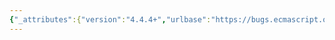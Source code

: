 ```yaml
---
{"_attributes":{"version":"4.4.4+","urlbase":"https://bugs.ecmascript.org/","maintainer":"dherman@mozilla.com"},"bug":{"bug_id":3763,"creation_ts":"2015-02-05 13:27:00 -0800","short_desc":"9.4.1.4 BoundFunctionClone: Unused method","delta_ts":"2015-02-12 12:17:41 -0800","product":"Draft for 6th Edition","component":"technical issue","version":"Rev 32: February 2, 2015 Draft","rep_platform":"All","op_sys":"All","bug_status":"RESOLVED","resolution":"FIXED","priority":"Normal","bug_severity":"normal","everconfirmed":true,"reporter":{"uid":"andrebargull","name":"André Bargull"},"assigned_to":{"uid":"allen","name":"Allen Wirfs-Brock"},"long_desc":[{"commentid":12133,"comment_count":0,"who":{"uid":"andrebargull","name":"André Bargull"},"bug_when":"2015-02-05 13:27:49 -0800","thetext":"9.4.1.4 BoundFunctionClone ( function ) Abstract Operation\n\n\nBoundFunctionClone is no longer used."},{"commentid":12188,"comment_count":1,"who":{"uid":"allen","name":"Allen Wirfs-Brock"},"bug_when":"2015-02-06 09:48:22 -0800","thetext":"fixed in rev33 editor's draft"},{"commentid":12458,"comment_count":2,"who":{"uid":"allen","name":"Allen Wirfs-Brock"},"bug_when":"2015-02-12 12:17:41 -0800","thetext":"fixed in rev33"}]}}
---
```

